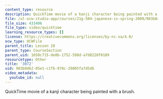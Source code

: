 ```yaml
---
content_type: resource
description: QuickTime movie of a kanji character being painted with a brush.
file: /ol-ocw-studio-app/courses/21g-504-japanese-iv-spring-2009/903b846205e1c1fb978c29805fa7d5d6_3072.mov
file_size: 433406
file_type: video/quicktime
learning_resource_types: []
license: https://creativecommons.org/licenses/by-nc-sa/4.0/
ocw_type: OCWFile
parent_title: Lesson 20
parent_type: CourseSection
parent_uid: 1658c715-de8b-1752-598d-a7d8228f0109
resourcetype: Other
title: '3072'
uid: 903b8462-05e1-c1fb-978c-29805fa7d5d6
video_metadata:
  youtube_id: null
---
```

QuickTime movie of a kanji character being painted with a brush.
